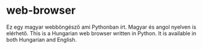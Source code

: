 # web-browser
Ez egy magyar webböngésző ami Pythonban írt. Magyar és angol nyelven is elérhető.
This is a Hungarian web browser written in Python. It is available in both Hungarian and English.
